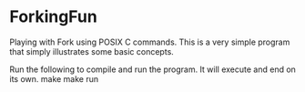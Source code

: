 # ForkingFun
Playing with Fork using POSIX C commands. This is a very simple program that simply illustrates some basic concepts.

Run the following to compile and run the program. It will execute and end on its own.
make
make run
